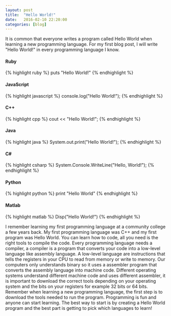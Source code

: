 ```yaml
---
layout: post
title:  "Hello World!"
date:   2016-02-10 22:20:00
categories: [blog]
---
```

It is common that everyone writes a program called Hello World when learning 
a new programming language. For my first blog post, I will write "Hello World!" 
in every programming language I know.

#### Ruby

{% highlight ruby %}
  puts "Hello World!"
{% endhighlight %}

#### JavaScript

{% highlight javascript %}
  console.log("Hello World!");
{% endhighlight %}

#### C++

{% highlight cpp %}
  cout << "Hello World!";
{% endhighlight %}

#### Java

{% highlight java %}
  System.out.print("Hello World!");
{% endhighlight %}

<h4>C#</h4>

{% highlight csharp %}
  System.Console.WriteLine("Hello, World!");
{% endhighlight %}

#### Python

{% highlight python %}
  print "Hello World"
{% endhighlight %}

#### Matlab

{% highlight matlab %}
  Disp("Hello World!")
{% endhighlight %}

I remember learning my first programming language at a community college a few years back. 
My first programming language was C++ and my first program was Hello World. You can 
learn how to code, all you need is the right tools to compile the code. Every programming 
language needs a compiler, a compiler is a program that converts your code into a 
low-level language like assembly language. A low-level language are instructions that 
tells the registers in your CPU to read from memory or write to memory. Our computers 
only understands binary so it uses a assembler program that converts the assembly 
language into machine code. Different operating systems understand different machine code 
and uses different assembler, it is important to download the correct tools depending 
on your operating system and the bits on your registers for example 32 bits or 64 bits. 
Remember when learning a new programming language, the first step is to download the tools 
needed to run the program. Programming is fun and anyone can start learning. The best way 
to start is by creating a Hello World program and the best part is getting to pick which 
languages to learn!